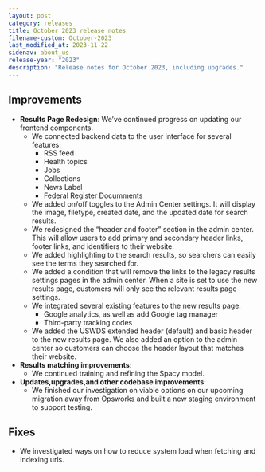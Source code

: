 ```yaml
---
layout: post
category: releases
title: October 2023 release notes
filename-custom: October-2023
last_modified_at: 2023-11-22
sidenav: about_us
release-year: "2023"
description: "Release notes for October 2023, including upgrades."
---
```

## Improvements

* **Results Page Redesign**: We’ve continued progress on updating our frontend components.
  * We connected backend data to the user interface for several features:
    * RSS feed 
    * Health topics
    * Jobs
    * Collections
    * News Label
    * Federal Register Documments 
  * We added on/off toggles to the Admin Center settings. It will display the image, filetype, created date, and the updated date for search results.
  * We redesigned the “header and footer” section in the admin center. This will allow users to add primary and secondary header links, footer links, and identifiers to their website.
  * We added highlighting to the search results, so searchers can easily see the terms they searched for.
  * We added a condition that will remove the links to the legacy results settings pages in the admin center. When a site is set to use the new results page, customers will only see the relevant results page settings.
  * We integrated several existing features to the new results page:   
    * Google analytics, as well as add Google tag manager 
    * Third-party tracking codes
  * We added the USWDS extended header (default) and basic header to the new results page. We also added an option to the admin center so customers can choose the header layout that matches their website.
* **Results matching improvements**: 
  * We continued training and refining the Spacy model. 
* **Updates,upgrades,and other codebase improvements**: 
  * We finished our investigation on viable options on our upcoming migration away from Opsworks and built a new staging environment to support testing. 
   

## Fixes

* We investigated ways on how to reduce system load when fetching and indexing urls.  

   
